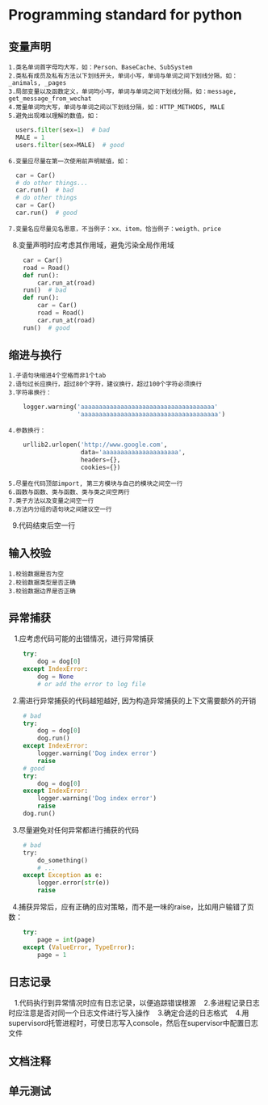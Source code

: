 # Programming standard for python
## 变量声明
    1.类名单词首字母均大写，如：Person、BaseCache、SubSystem
    2.类私有成员及私有方法以下划线开头，单词小写，单词与单词之间下划线分隔，如：_animals, _pages
    3.局部变量以及函数定义，单词均小写，单词与单词之间下划线分隔，如：message, get_message_from_wechat
    4.常量单词均大写，单词与单词之间以下划线分隔，如：HTTP_METHODS, MALE
    5.避免出现难以理解的数值，如：
```python
  users.filter(sex=1)  # bad
  MALE = 1
  users.filter(sex=MALE)  # good
```
    6.变量应尽量在第一次使用前声明赋值，如：
```python
  car = Car()
  # do other things...
  car.run()  # bad
  # do other things
  car = Car()
  car.run()  # good
```
    7.变量名应尽量见名思意，不当例子：xx、item，恰当例子：weigth、price
    8.变量声明时应考虑其作用域，避免污染全局作用域
```python
    car = Car()
    road = Road()
    def run():
        car.run_at(road)
    run()  # bad
    def run():
        car = Car()
        road = Road()
        car.run_at(road)
    run()  # good
```
## 缩进与换行
    1.子语句块缩进4个空格而非1个tab
    2.语句过长应换行，超过80个字符，建议换行，超过100个字符必须换行
    3.字符串换行：
```python
    logger.warning('aaaaaaaaaaaaaaaaaaaaaaaaaaaaaaaaaaaaa'
                   'aaaaaaaaaaaaaaaaaaaaaaaaaaaaaaaaaaaaaa')
```
    4.参数换行：
```python
    urllib2.urlopen('http://www.google.com',
                    data='aaaaaaaaaaaaaaaaaaaaa',
                    headers={},
                    cookies={})
```
    5.尽量在代码顶部import, 第三方模块与自己的模块之间空一行
    6.函数与函数、类与函数、类与类之间空两行
    7.类子方法以及变量之间空一行
    8.方法内分组的语句块之间建议空一行
    9.代码结束后空一行
## 输入校验
    1.校验数据是否为空
    2.校验数据类型是否正确
    3.校验数据边界是否正确
## 异常捕获
    1.应考虑代码可能的出错情况，进行异常捕获
```python
    try:
        dog = dog[0]
    except IndexError:
        dog = None
        # or add the error to log file
```
    2.需进行异常捕获的代码越短越好, 因为构造异常捕获的上下文需要额外的开销
```python
    # bad
    try:
        dog = dog[0]
        dog.run()
    except IndexError:
        logger.warning('Dog index error')
        raise
    # good
    try:
        dog = dog[0]
    except IndexError:
        logger.warning('Dog index error')
        raise
    dog.run()
```
    3.尽量避免对任何异常都进行捕获的代码
```python
    # bad
    try:
        do_something()
        # ...
    except Exception as e:
        logger.error(str(e))
        raise
```
    4.捕获异常后，应有正确的应对策略，而不是一味的raise，比如用户输错了页数：
```python
    try:
        page = int(page)
    except (ValueError, TypeError):
        page = 1
```
## 日志记录
    1.代码执行到异常情况时应有日志记录，以便追踪错误根源
    2.多进程记录日志时应注意是否对同一个日志文件进行写入操作
    3.确定合适的日志格式
    4.用supervisord托管进程时，可使日志写入console，然后在supervisor中配置日志文件
## 文档注释
## 单元测试
